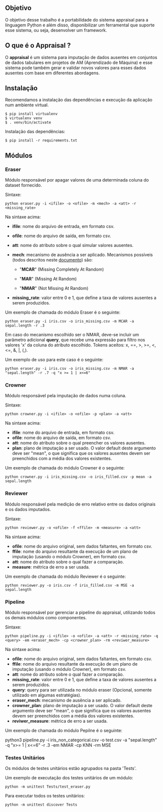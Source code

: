 ## Objetivo

O objetivo desse trabalho é a portabilidade do sistema appraisal para a línguagem Python e além disso, disponibilizar um ferramental que suporte esse sistema, ou seja, desenvolver um framework.

## [](https://github.com/leomath42/appraisal#o-que-%C3%A9-o-appraisal-)O que é o Appraisal ?

O **appraisal** é um sistema para imputação de dados ausentes em conjuntos de dados tabulares em projetos de AM (Aprendizado de Máquina) e esse sistema pode também gerar e validar novos valores para esses dados ausentes com base em diferentes abordagens.

## Instalação

Recomendamos a instalação das dependências e execução da aplicação num ambiente virtual.

    $ pip install virtualenv
    $ virtualenv venv
    $ . venv/bin/activate

Instalação das dependências:

    $ pip install -r requirements.txt

## Módulos

### Eraser

Módulo responsável por apagar valores de uma determinada coluna do dataset fornecido.

Sintaxe:

    python eraser.py -i <ifile> -o <ofile> -m <mech> -a <att> -r <missing_rate>

Na sintaxe acima:

- **ifile**: nome do arquivo de entrada, em formato csv.
- **ofile**: nome do arquivo de saída, em formato csv.
- **att**: nome do atributo sobre o qual simular valores ausentes.
- **mech**: mecanismo de ausência a ser aplicado. Mecanismos possíveis (todos descritos neste [documento](https://eic.cefet-rj.br/~jsoares/wp-content/uploads/2021/03/Imputac%CC%A7a%CC%83o-Hot-Deck-Uma-Revisa%CC%83o-Sistema%CC%81tica-da-Literatura-versa%CC%83o-final.pdf)) são:

  - "**MCAR**" (Missing Completely At Random)

  - "**MAR**" (Missing At Random)

  - "**NMAR**" (Not Missing At Random)

- **missing_rate**: valor entre 0 e 1, que define a taxa de valores ausentes a serem produzidos.

Um exemplo de chamada do módulo Eraser é o seguinte:

    python eraser.py -i iris.csv -o iris_missing.csv -m MCAR -a sepal.length -r .3

Em caso do mecanismo escolhido ser o NMAR, deve-se incluir um parâmetro adicional **query**, que recebe uma expressão para filtro nos valores 'x' da coluna do atributo escolhido. Tokens aceitos: x, ==, >, >=, <, <=, &, |, (,).

Um exemplo de uso para este caso é o seguinte:

    python eraser.py -i iris.csv -o iris_missing.csv -m NMAR -a "sepal.length" -r .7 -q "x >= 1 | x<=6"

### Crowner

Módulo responsável pela imputação de dados numa coluna.

Sintaxe:

    python crowner.py -i <ifile> -o <ofile> -p <plan> -a <att>

Na sintaxe acima:

- **ifile**: nome do arquivo de entrada, em formato csv.
- **ofile**: nome do arquivo de saída, em formato csv.
- **att**: nome do atributo sobre o qual preencher os valores ausentes.
- **plan**: plano de imputação a ser usado. O valor default deste argumento deve ser "mean", o que significa que os valores ausentes devem ser preenchidos com a média dos valores existentes.

Um exemplo de chamada do módulo Crowner é o seguinte:

    python crowner.py -i iris_missing.csv -o iris_filled.csv -p mean -a sepal.length

### Reviewer

Módulo responsável pela medição de erro relativo entre os dados originais e os dados imputados.

Sintaxe:

    python reviewer.py -o <ofile> -f <ffile> -m <measure> -a <att>

Na sintaxe acima:

- **ofile**: nome do arquivo original, sem dados faltantes, em formato csv.
- **ffile**: nome do arquivo resultante da execução de um plano de imputação (usando o módulo Crowner), em formato csv.
- **att**: nome do atributo sobre o qual fazer a comparação.
- **measure**: métrica de erro a ser usada.

Um exemplo de chamada do módulo Reviewer é o seguinte:

    python reviewer.py -o iris.csv -f iris_filled.csv -m MSE -a sepal.length

### Pipeline 

Módulo responsável por gerenciar a pipeline do appraisal, utilizando todos os demais módulos como componentes.

Sintaxe:

    python pipeline.py -i <ifile> -o <ofile> -a <att> -r <missing_rate> -q <query> -em <eraser_mech> -cp <crowner_plan> -rm <reviwer_measure> 


Na sintaxe acima:

- **ofile**: nome do arquivo original, sem dados faltantes, em formato csv.
- **ffile**: nome do arquivo resultante da execução de um plano de imputação (usando o módulo Crowner), em formato csv.
- **att**: nome do atributo sobre o qual fazer a comparação.
- **missing_rate**: valor entre 0 e 1, que define a taxa de valores ausentes a serem produzidos.
- **query**: query para ser utilizada no módulo eraser (Opcional, somente utilizado em algumas estratégias).
- **eraser_mech**: mecanismo de ausência a ser aplicado.
- **crowner_plan**: plano de imputação a ser usado. O valor default deste argumento deve ser "mean", o que significa que os valores ausentes devem ser preenchidos com a média dos valores existentes.
- **reviwer_measure**: métrica de erro a ser usada.

Um exemplo de chamada do módulo Pepilne é o seguinte:

python3 pipeline.py -i iris_non_categorical.csv -o test.csv -a "sepal.length" -q "x>= 1 | x<=6" -r .3 -em NMAR -cp KNN -rm MSE


### Testes Unitários

Os módulos de testes unitários estão agrupados na pasta 'Tests'.

Um exemplo de executação dos testes unitários de um módulo:

    python -m unittest Tests/test_eraser.py

Para executar todos os testes unitários:

    python -m unittest discover Tests
